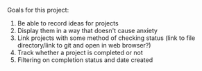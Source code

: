 Goals for this project:

1. Be able to record ideas for projects
2. Display them in a way that doesn't cause anxiety
3. Link projects with some method of checking status (link to file directory/link to git and open in web browser?)
4. Track whether a project is completed or not
5. Filtering on completion status and date created